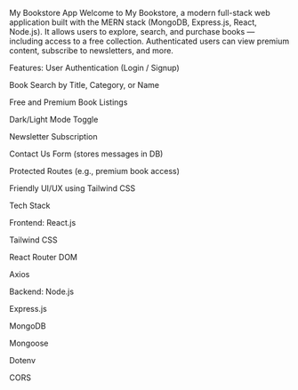 My Bookstore App
Welcome to My Bookstore, a modern full-stack web application built with the MERN stack (MongoDB, Express.js, React, Node.js). It allows users to explore, search, and purchase books — including access to a free collection. Authenticated users can view premium content, subscribe to newsletters, and more.

 Features:
 User Authentication (Login / Signup)

 Book Search by Title, Category, or Name

 Free and Premium Book Listings

 Dark/Light Mode Toggle

 Newsletter Subscription

 Contact Us Form (stores messages in DB)

 Protected Routes (e.g., premium book access)

 Friendly UI/UX using Tailwind CSS

Tech Stack

Frontend:
React.js

Tailwind CSS

React Router DOM

Axios

Backend:
Node.js

Express.js

MongoDB

Mongoose

Dotenv

CORS
